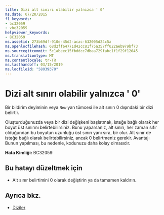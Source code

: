 ```yaml
---
title: Dizi alt sınırı olabilir yalnızca ' 0'
ms.date: 07/20/2015
f1_keywords:
- bc32059
- vbc32059
helpviewer_keywords:
- BC32059
ms.assetid: 273b69df-910e-45d2-acac-632005d24c5a
ms.openlocfilehash: 68d2ff64771d42cc81f75a357ff022aeb979bf73
ms.sourcegitcommit: 5c1abeec15fbddcc7dbaa729fabc1f1f29f12045
ms.translationtype: MT
ms.contentlocale: tr-TR
ms.lasthandoff: 03/15/2019
ms.locfileid: "58039370"
---
```

# <a name="array-lower-bounds-can-be-only-0"></a>Dizi alt sınırı olabilir yalnızca ' 0'
Bir bildirim deyiminin veya `New` yan tümcesi ile alt sınırı 0 dışındaki bir dizi belirtir.  
  
 Oluşturduğunuzda veya bir dizi değişkeni başlatmak, isteğe bağlı olarak her boyut üst sınırını belirtebilirsiniz. Bunu yaparsanız, alt sınırı, her zaman sıfır olduğundan bu boyutun uzunluğu üst sınırı yanı sıra, bir olur. Alt sınır de isteğe bağlı olarak belirtebilirsiniz, ancak 0 belirtmeniz gerekir. Avantajı Bunun yapılması, bu nedenle, kodunuzu daha kolay olmasıdır.  
  
 **Hata Kimliği:** BC32059  
  
## <a name="to-correct-this-error"></a>Bu hatayı düzeltmek için  
  
-   Alt sınır belirtimini 0 olarak değiştirin ya da tamamen kaldırın.  
  
## <a name="see-also"></a>Ayrıca bkz.

- [Diziler](../../visual-basic/programming-guide/language-features/arrays/index.md)
